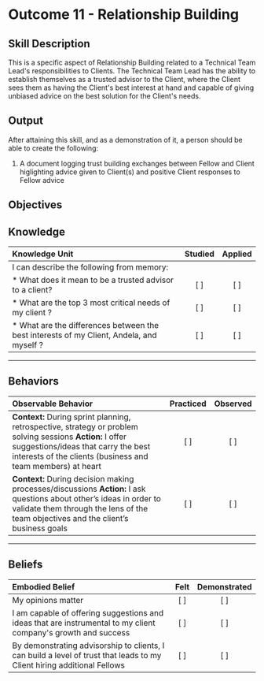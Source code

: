 # Outcome 11 - Relationship Building

**Skill Description**
----------
This is a specific aspect of Relationship Building related to a Technical Team Lead's responsibilities to Clients. The Technical Team Lead has the ability to establish themselves as a trusted advisor to the Client, where the Client sees them as having the Client's best interest at hand and capable of giving unbiased advice on the best solution for the Client's needs.

**Output**
----------
After attaining this skill, and as a demonstration of it, a person should be able to create the following:

1. A document logging trust building exchanges between Fellow and Client higlighting advice given to Client(s) and positive Client responses to Fellow advice


**Objectives**
----------
## **Knowledge**


| Knowledge Unit   |      Studied      | Applied |
|:-------------|:------------------:|:--------:|
| I can describe the following from memory: | | |
| * What does it mean to be a trusted advisor to a client? | [ ] | [ ]  |
| * What are the top 3 most critical needs of my client ? | [ ] | [ ]  |
| * What are the differences between the best interests of my Client, Andela, and myself ? | [ ] | [ ]  |


----------


## **Behaviors**

| Observable Behavior   |      Practiced      | Observed |
|:-------------|:------------------:|:--------:|
| **Context:** During sprint planning, retrospective, strategy or problem solving sessions **Action:** I offer suggestions/ideas that carry the best interests of the clients (business and team members) at heart | [ ] | [ ]  |
| **Context:** During decision making processes/discussions **Action:** I ask questions about other’s ideas in order to validate them through the lens of the team objectives and the client’s business goals |   [ ]   |   [ ]  |


----------


## **Beliefs**


| Embodied Belief   |      Felt      | Demonstrated |
|:-------------|:------------------:|:--------:|
| My opinions matter | [ ] | [ ]  |
| I am capable of offering suggestions and ideas that are instrumental to my client company's growth and success | [ ] | [ ]  |
| By demonstrating advisorship to clients, I can build a level of trust that leads to my Client hiring additional Fellows | [ ] | [ ]  |


